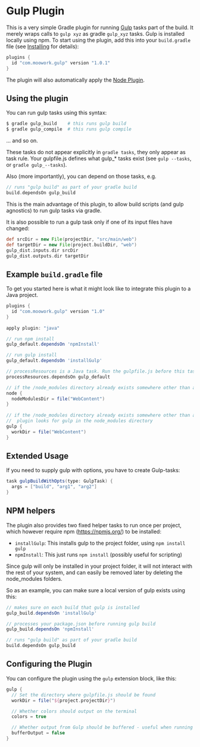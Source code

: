 # Gulp Plugin

This is a very simple Gradle plugin for running [Gulp](http://gulpjs.com/) tasks part of the build.
It merely wraps calls to `gulp xyz` as gradle `gulp_xyz` tasks. Gulp is installed locally using npm.
To start using the plugin, add this into your `build.gradle` file (see [Installing](installing.md) for details):

```gradle
plugins {
  id "com.moowork.gulp" version "1.0.1"
}
```

The plugin will also automatically apply the [Node Plugin](node-plugin.md).


## Using the plugin

You can run gulp tasks using this syntax:

```bash
$ gradle gulp_build    # this runs gulp build
$ gradle gulp_compile  # this runs gulp compile
```

... and so on.

These tasks do not appear explicitly in `gradle tasks`, they only appear as task rule.
Your gulpfile.js defines what gulp_* tasks exist (see `gulp --tasks`, or `gradle gulp_--tasks`).

Also (more importantly), you can depend on those tasks, e.g.

```gradle
// runs "gulp build" as part of your gradle build
build.dependsOn gulp_build
```

This is the main advantage of this plugin, to allow build scripts (and gulp agnostics) to run 
gulp tasks via gradle.

It is also possible to run a gulp task only if one of its input files have changed:

```gradle
def srcDir = new File(projectDir, "src/main/web")
def targetDir = new File(project.buildDir, "web")
gulp_dist.inputs.dir srcDir
gulp_dist.outputs.dir targetDir
```    

## Example `build.gradle` file

To get you started here is what it might look like to integrate this plugin to a Java project.

```gradle
plugins {
  id "com.moowork.gulp" version "1.0"
}
    
apply plugin: "java"

// run npm install
gulp_default.dependsOn 'npmInstall'

// run gulp install
gulp_default.dependsOn 'installGulp'

// processResources is a Java task. Run the gulpfile.js before this task using the 'default' task in the gulpfile.js
processResources.dependsOn gulp_default

// if the /node_modules directory already exists somewhere other than at the base of where your build.gradle is
node {
  nodeModulesDir = file("WebContent")
}
    
// if the /node_modules directory already exists somewhere other than at the base of where your build.gradle is
//  plugin looks for gulp in the node_modules directory
gulp {
  workDir = file("WebContent")
}
```


## Extended Usage

If you need to supply gulp with options, you have to create Gulp-tasks:

```gradle
task gulpBuildWithOpts(type: GulpTask) {
  args = ["build", "arg1", "arg2"]
}
```


## NPM helpers

The plugin also provides two fixed helper tasks to run once per project, which
however require npm (https://npmjs.org/) to be installed:

 - `installGulp`: This installs gulp to the project folder, using `npm install gulp`
 - `npmInstall`: This just runs `npm install` (possibly useful for scripting)

Since gulp will only be installed in your project folder, it will not
interact with the rest of your system, and can easily be removed later by
deleting the node_modules folders.

So as an example, you can make sure a local version of gulp exists using this:

```gradle
// makes sure on each build that gulp is installed
gulp_build.dependsOn 'installGulp'

// processes your package.json before running gulp build
gulp_build.dependsOn 'npmInstall'

// runs "gulp build" as part of your gradle build
build.dependsOn gulp_build
```


## Configuring the Plugin

You can configure the plugin using the `gulp` extension block, like this:

```gradle
gulp {
  // Set the directory where gulpfile.js should be found
  workDir = file("${project.projectDir}")

  // Whether colors should output on the terminal
  colors = true

  // Whether output from Gulp should be buffered - useful when running tasks in parallel
  bufferOutput = false
}
```
